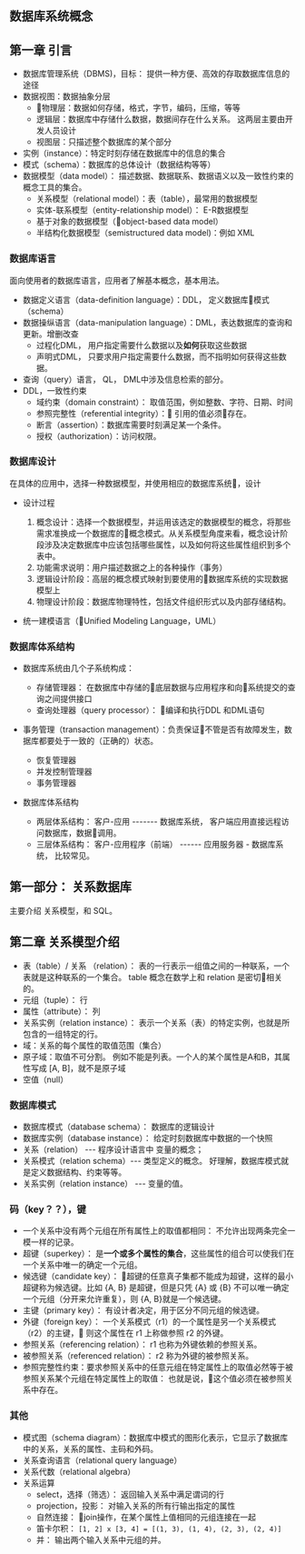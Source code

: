 

## 数据库系统概念

## 第一章 引言

- 数据库管理系统（DBMS)，目标： 提供一种方便、高效的存取数据库信息的途径
- 数据视图：数据抽象分层
    - 物理层：数据如何存储，格式，字节，编码，压缩，等等
    - 逻辑层：数据库中存储什么数据，数据间存在什么关系。 这两层主要由开发人员设计
    - 视图层：只描述整个数据库的某个部分
- 实例（instance）：特定时刻存储在数据库中的信息的集合
- 模式（schema）：数据库的总体设计（数据结构等等）
- 数据模型（data model）： 描述数据、数据联系、数据语义以及一致性约束的概念工具的集合。
    - 关系模型（relational model）：表（table），最常用的数据模型
    - 实体-联系模型（entity-relationship model）： E-R数据模型
    - 基于对象的数据模型（object-based data model）
    - 半结构化数据模型（semistructured data model)：例如 XML


### 数据库语言

面向使用者的数据库语言，应用者了解基本概念，基本用法。

- 数据定义语言（data-definition language）：DDL， 定义数据库模式（schema）
- 数据操纵语言（data-manipulation language）：DML，表达数据库的查询和更新。增删改查
    - 过程化DML， 用户指定需要什么数据以及**如何**获取这些数据
    - 声明式DML， 只要求用户指定需要什么数据，而不指明如何获得这些数据。
- 查询（query）语言， QL， DML中涉及信息检索的部分。
- DDL，一致性约束
    - 域约束（domain constraint）： 取值范围，例如整数、字符、日期、时间
    - 参照完整性（referential integrity）： 引用的值必须存在。
    - 断言（assertion）：数据库需要时刻满足某一个条件。
    - 授权（authorization）：访问权限。


### 数据库设计

在具体的应用中，选择一种数据模型，并使用相应的数据库系统，设计

- 设计过程
    1. 概念设计：选择一个数据模型，并运用该选定的数据模型的概念，将那些需求准换成一个数据库的概念模式。从关系模型角度来看，概念设计阶段涉及决定数据库中应该包括哪些属性，以及如何将这些属性组织到多个表中。
    2. 功能需求说明：用户描述数据之上的各种操作（事务）
    3. 逻辑设计阶段：高层的概念模式映射到要使用的数据库系统的实现数据模型上
    4. 物理设计阶段：数据库物理特性，包括文件组织形式以及内部存储结构。

- 统一建模语言（Unified Modeling Language，UML）


### 数据库体系结构

- 数据库系统由几个子系统构成：
    - 存储管理器： 在数据库中存储的底层数据与应用程序和向系统提交的查询之间提供接口
    - 查询处理器（query processor）： 编译和执行DDL 和DML语句

- 事务管理（transaction management）：负责保证不管是否有故障发生，数据库都要处于一致的（正确的）状态。
    - 恢复管理器
    - 并发控制管理器
    - 事务管理器

- 数据库体系结构
    - 两层体系结构：  客户-应用  -------  数据库系统， 客户端应用直接远程访问数据库，数据调用。
    - 三层体系结构：  客户-应用程序（前端） ------  应用服务器 - 数据库系统， 比较常见。

## 第一部分： 关系数据库

主要介绍 关系模型，和 SQL。

## 第二章 关系模型介绍

- 表（table）/ 关系 （relation）： 表的一行表示一组值之间的一种联系，一个表就是这种联系的一个集合。 table 概念在数学上和 relation 是密切相关的。
- 元组（tuple）： 行
- 属性（attribute）： 列
- 关系实例（relation instance）： 表示一个关系（表）的特定实例，也就是所包含的一组特定的行。
- 域：关系的每个属性的取值范围（集合）
- 原子域：取值不可分割。 例如不能是列表。一个人的某个属性是A和B，其属性写成 [A, B]，就不是原子域
- 空值（null）

### 数据库模式

- 数据库模式（database schema）： 数据库的逻辑设计
- 数据库实例（database instance）： 给定时刻数据库中数据的一个快照
- 关系（relation） --- 程序设计语言中 变量的概念；
- 关系模式（relation schema）--- 类型定义的概念。 好理解，数据库模式就是定义数据结构、约束等等。
- 关系实例（relation instance） --- 变量的值。

### 码（key？？），键

- 一个关系中没有两个元组在所有属性上的取值都相同： 不允许出现两条完全一模一样的记录。
- 超键（superkey）： 是**一个或多个属性的集合**，这些属性的组合可以使我们在一个关系中唯一的确定一个元组。
- 候选键（candidate key）： 超键的任意真子集都不能成为超键，这样的最小超键称为候选键。比如 {A, B} 是超键，但是只凭 {A} 或 {B} 不可以唯一确定一个元组（分开来允许重复），则 {A, B}就是一个候选键。
- 主键（primary key）： 有设计者决定，用于区分不同元组的候选键。
- 外键（foreign key）： 一个关系模式（r1）的一个属性是另一个关系模式（r2）的主键， 则这个属性在 r1 上称做参照 r2 的外键。
- 参照关系（referencing relation）： r1 也称为外键依赖的参照关系。
- 被参照关系（referenced relation）： r2 称为外键的被参照关系。
- 参照完整性约束：要求参照关系中的任意元组在特定属性上的取值必然等于被参照关系某个元组在特定属性上的取值： 也就是说，这个值必须在被参照关系中存在。


### 其他

- 模式图（schema diagram）：数据库中模式的图形化表示，它显示了数据库中的关系，关系的属性、主码和外码。
- 关系查询语言（relational query language）
- 关系代数（relational algebra）
- 关系运算
    - select，选择（筛选）： 返回输入关系中满足谓词的行
    - projection，投影： 对输入关系的所有行输出指定的属性
    - 自然连接： join操作，在某个属性上值相同的元组连接在一起
    - 笛卡尔积： `[1, 2] x [3, 4] = [(1, 3), (1, 4), (2, 3), (2, 4)]`
    - 并： 输出两个输入关系中元组的并。

